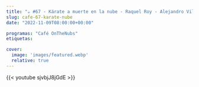 ```yaml
---
title: "☕️ #67 - Kárate a muerte en la nube - Raquel Roy - Alejandro Villanueva - Néstor Salceda"
slug: cafe-67-karate-nube
date: "2022-11-09T08:00:00+00:00"

programas: "Café OnTheNubs"
etiquetas:

cover:
  image: 'images/featured.webp'
  relative: true
---
```


{{< youtube sjvbjJ8jGdE >}}


